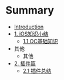 # Summary

* [Introduction](README.md)
* [1. iOS知识小结](ioszhi_shi_xiao_jie.md)
   * [1.1 OC基础知识](ocji_chu_zhi_shi.md)
* 其他
   * 其他
* [2. 插件篇](cha_jian_pian.md)
   * [2.1 插件总结](cha_jian_zong_jie.md)

